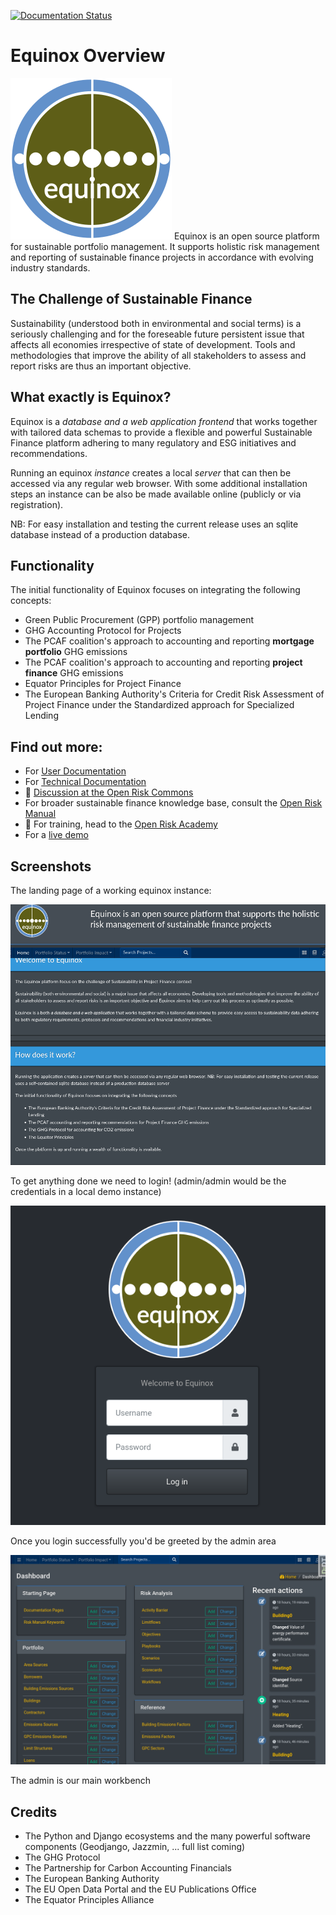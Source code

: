 [![Documentation Status](https://readthedocs.org/projects/equinox-server/badge/?version=latest)](https://equinox-server.readthedocs.io/en/latest/?badge=latest)

# Equinox Overview
![Equinox Logo](docs/source/equinox-logo.png) Equinox is an open source platform for sustainable portfolio management. It supports holistic risk management and reporting of sustainable finance projects in accordance with evolving industry standards.

## The Challenge of Sustainable Finance
Sustainability (understood both in environmental and social terms) is a seriously challenging and for the foreseable future persistent issue that affects all economies irrespective of state of development. Tools and methodologies that improve the ability of all stakeholders to assess and report risks are thus an important objective.

## What exactly is Equinox?
Equinox is a *database and a web application frontend* that works together with tailored data schemas to provide a flexible and powerful Sustainable Finance platform adhering to many regulatory and ESG initiatives and recommendations. 

Running an equinox *instance* creates a local *server* that can then be accessed via any regular web browser. With some additional installation steps an instance can be also be made available online (publicly or via registration). 

NB: For easy installation and testing the current release uses an sqlite database instead of a production database.

## Functionality

The initial functionality of Equinox focuses on integrating the following concepts:

* Green Public Procurement (GPP) portfolio management
* GHG Accounting Protocol for Projects
* The PCAF coalition's approach to accounting and reporting **mortgage portfolio** GHG emissions
* The PCAF coalition's approach to accounting and reporting **project finance** GHG emissions
* Equator Principles for Project Finance
* The European Banking Authority's Criteria for Credit Risk Assessment of Project Finance under the Standardized approach for Specialized Lending

## Find out more:
- For [User Documentation](https://www.openriskmanagement.com/equinox/)
- For [Technical Documentation](https://equinox-server.readthedocs.io/en/latest/)
- 💬 [Discussion at the Open Risk Commons](https://www.openriskcommons.org/c/equinox/27)
- For broader sustainable finance knowledge base, consult the [Open Risk Manual](https://www.openriskmanual.org/wiki/Category:Sustainable_Finance)
- 🌱 For training, head to the [Open Risk Academy](https://www.openriskacademy.com/)
- For a [live demo](https://www.equinoxpoint.org/)

## Screenshots

The landing page of a working equinox instance:

![Landing Page](docs/source/landing.png)

To get anything done we need to login! (admin/admin would be the credentials in a local demo instance)

![Login Page](docs/source/login.png)

Once you login successfully you'd be greeted by the admin area

![Admin Page](docs/source/admin.png)

The admin is our main workbench

## Credits

* The Python and Django ecosystems and the many powerful software components (Geodjango, Jazzmin, ... full list coming) 
* The GHG Protocol
* The Partnership for Carbon Accounting Financials  
* The European Banking Authority
* The EU Open Data Portal and the EU Publications Office 
* The Equator Principles Alliance